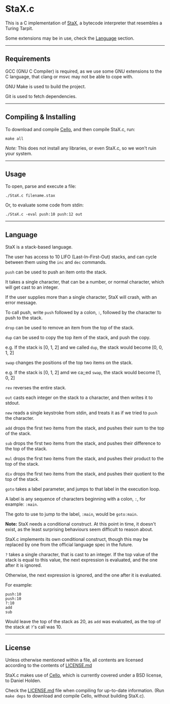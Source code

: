 StaX.c
======

This is a C implementation of [StaX](https://github.com/shakna-israel/stax), a bytecode interpreter that resembles a Turing Tarpit.

Some extensions may be in use, check the [Language](#language) section.

---

## Requirements

GCC (GNU C Compiler) is required, as we use some GNU extensions to the C language, that clang or msvc may not be able to cope with.

GNU Make is used to build the project.

Git is used to fetch dependencies.

---

## Compiling & Installing

To download and compile [Cello](http://libcello.org), and then compile StaX.c, run:

```
make all
```

*Note:* This does not install any libraries, or even StaX.c, so we won't ruin your system.

---

## Usage

To open, parse and execute a file:

```
./StaX.c filename.stax
```

Or, to evaluate some code from stdin:

```
./StaX.c -eval push:10 push:12 out
```

---

## Language

StaX is a stack-based language.

The user has access to 10 LIFO (Last-In-First-Out) stacks, and can cycle between them using the ```inc``` and ```dec``` commands.

```push``` can be used to push an item onto the stack.

It takes a single character, that can be a number, or normal character, which will get cast to an integer.

If the user supplies more than a single character, StaX will crash, with an error message.

To call push, write ```push``` followed by a colon, ```:```, followed by the character to push to the stack.

```drop``` can be used to remove an item from the top of the stack.

```dup``` can be used to copy the top item of the stack, and push the copy.

e.g. If the stack is [0, 1, 2] and we called ```dup```, the stack would become [0, 0, 1, 2]

```swap``` changes the positions of the top two items on the stack.

e.g. If the stack is [0, 1, 2] amd we ca;;ed ```swap```, the stack would become [1, 0, 2]

```rev``` reverses the entire stack.

```out``` casts each integer on the stack to a character, and then writes it to stdout.

```new``` reads a single keystroke from stdin, and treats it as if we tried to ```push``` the character.

```add``` drops the first two items from the stack, and pushes their sum to the top of the stack.

```sub``` drops the first two items from the stack, and pushes their difference to the top of the stack.

```mul``` drops the first two items from the stack, and pushes their product to the top of the stack.

```div``` drops the first two items from the stack, and pushes their quotient to the top of the stack.

```goto``` takes a label parameter, and jumps to that label in the execution loop.

A label is any sequence of characters beginning with a colon, ```:```, for example: ```:main```.

The goto to use to jump to the label, ```:main```, would be ```goto:main```.

**Note:** StaX needs a conditional construct. At this point in time, it doesn't exist, as the least surprising behaviours seem difficult to reason about.

StaX.c implements its own conditional construct, though this may be replaced by one from the official language spec in the future.

```?``` takes a single character, that is cast to an integer. If the top value of the stack is equal to this value, the next expression is evaluated, and the one after it is ignored.

Otherwise, the next expression is ignored, and the one after it is evaluated.

For example:

```
push:10
push:10
?:10
add
sub
```

Would leave the top of the stack as 20, as ```add``` was evaluated, as the top of the stack at ```?```'s call was 10.

---

## License

Unless otherwise mentioned within a file, all contents are licensed according to the contents of [LICENSE.md](LICENSE.md)

StaX.c makes use of [Cello](http://libcello.org), which is currently covered under a BSD license, to Daniel Holden.

Check the [LICENSE.md](Cello/LICENSE.md) file when compiling for up-to-date information. (Run ```make deps``` to download and compile Cello, without building StaX.c).

